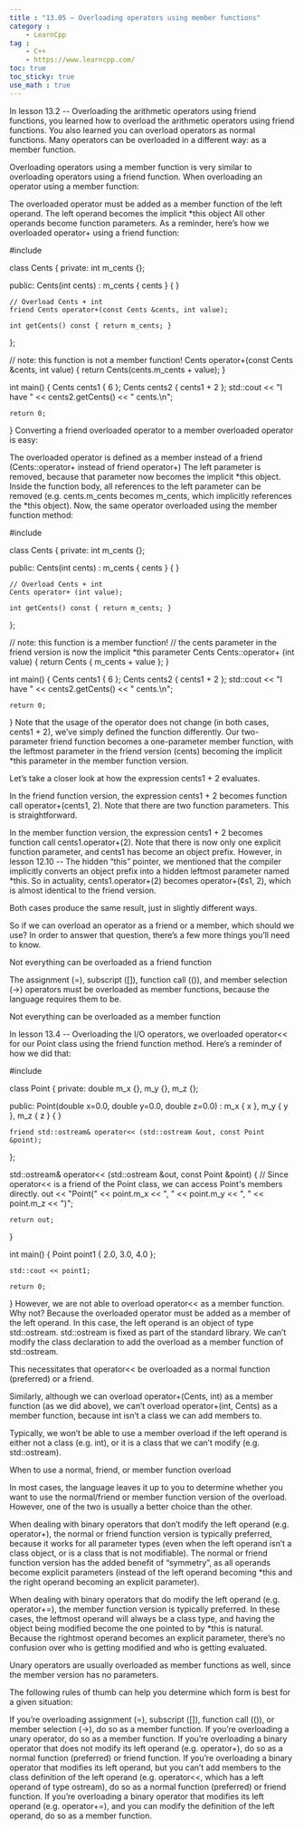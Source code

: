 ```yaml
---
title : "13.05 — Overloading operators using member functions"
category :
    - LearnCpp
tag : 
    - C++
    - https://www.learncpp.com/
toc: true  
toc_sticky: true 
use_math : true
---
```



In lesson 13.2 -- Overloading the arithmetic operators using friend functions, you learned how to overload the arithmetic operators using friend functions. You also learned you can overload operators as normal functions. Many operators can be overloaded in a different way: as a member function.

Overloading operators using a member function is very similar to overloading operators using a friend function. When overloading an operator using a member function:

The overloaded operator must be added as a member function of the left operand.
The left operand becomes the implicit *this object
All other operands become function parameters.
As a reminder, here’s how we overloaded operator+ using a friend function:

#include <iostream>

class Cents
{
private:
    int m_cents {};

public:
    Cents(int cents)
        : m_cents { cents } { }

    // Overload Cents + int
    friend Cents operator+(const Cents &cents, int value);

    int getCents() const { return m_cents; }
};

// note: this function is not a member function!
Cents operator+(const Cents &cents, int value)
{
    return Cents(cents.m_cents + value);
}

int main()
{
	Cents cents1 { 6 };
	Cents cents2 { cents1 + 2 };
	std::cout << "I have " << cents2.getCents() << " cents.\n";

	return 0;
}
Converting a friend overloaded operator to a member overloaded operator is easy:

The overloaded operator is defined as a member instead of a friend (Cents::operator+ instead of friend operator+)
The left parameter is removed, because that parameter now becomes the implicit *this object.
Inside the function body, all references to the left parameter can be removed (e.g. cents.m_cents becomes m_cents, which implicitly references the *this object).
Now, the same operator overloaded using the member function method:

#include <iostream>

class Cents
{
private:
    int m_cents {};

public:
    Cents(int cents)
        : m_cents { cents } { }

    // Overload Cents + int
    Cents operator+ (int value);

    int getCents() const { return m_cents; }
};

// note: this function is a member function!
// the cents parameter in the friend version is now the implicit *this parameter
Cents Cents::operator+ (int value)
{
    return Cents { m_cents + value };
}

int main()
{
	Cents cents1 { 6 };
	Cents cents2 { cents1 + 2 };
	std::cout << "I have " << cents2.getCents() << " cents.\n";

	return 0;
}
Note that the usage of the operator does not change (in both cases, cents1 + 2), we’ve simply defined the function differently. Our two-parameter friend function becomes a one-parameter member function, with the leftmost parameter in the friend version (cents) becoming the implicit *this parameter in the member function version.

Let’s take a closer look at how the expression cents1 + 2 evaluates.

In the friend function version, the expression cents1 + 2 becomes function call operator+(cents1, 2). Note that there are two function parameters. This is straightforward.

In the member function version, the expression cents1 + 2 becomes function call cents1.operator+(2). Note that there is now only one explicit function parameter, and cents1 has become an object prefix. However, in lesson 12.10 -- The hidden “this” pointer, we mentioned that the compiler implicitly converts an object prefix into a hidden leftmost parameter named *this. So in actuality, cents1.operator+(2) becomes operator+(¢s1, 2), which is almost identical to the friend version.

Both cases produce the same result, just in slightly different ways.

So if we can overload an operator as a friend or a member, which should we use? In order to answer that question, there’s a few more things you’ll need to know.

Not everything can be overloaded as a friend function

The assignment (=), subscript ([]), function call (()), and member selection (->) operators must be overloaded as member functions, because the language requires them to be.

Not everything can be overloaded as a member function

In lesson 13.4 -- Overloading the I/O operators, we overloaded operator<< for our Point class using the friend function method. Here’s a reminder of how we did that:

#include <iostream>

class Point
{
private:
    double m_x {}, m_y {}, m_z {};

public:
    Point(double x=0.0, double y=0.0, double z=0.0)
        : m_x { x }, m_y { y }, m_z { z }
    {
    }

    friend std::ostream& operator<< (std::ostream &out, const Point &point);
};

std::ostream& operator<< (std::ostream &out, const Point &point)
{
    // Since operator<< is a friend of the Point class, we can access Point's members directly.
    out << "Point(" << point.m_x << ", " << point.m_y << ", " << point.m_z << ")";

    return out;
}

int main()
{
    Point point1 { 2.0, 3.0, 4.0 };

    std::cout << point1;

    return 0;
}
However, we are not able to overload operator<< as a member function. Why not? Because the overloaded operator must be added as a member of the left operand. In this case, the left operand is an object of type std::ostream. std::ostream is fixed as part of the standard library. We can’t modify the class declaration to add the overload as a member function of std::ostream.

This necessitates that operator<< be overloaded as a normal function (preferred) or a friend.

Similarly, although we can overload operator+(Cents, int) as a member function (as we did above), we can’t overload operator+(int, Cents) as a member function, because int isn’t a class we can add members to.

Typically, we won’t be able to use a member overload if the left operand is either not a class (e.g. int), or it is a class that we can’t modify (e.g. std::ostream).

When to use a normal, friend, or member function overload

In most cases, the language leaves it up to you to determine whether you want to use the normal/friend or member function version of the overload. However, one of the two is usually a better choice than the other.

When dealing with binary operators that don’t modify the left operand (e.g. operator+), the normal or friend function version is typically preferred, because it works for all parameter types (even when the left operand isn’t a class object, or is a class that is not modifiable). The normal or friend function version has the added benefit of “symmetry”, as all operands become explicit parameters (instead of the left operand becoming *this and the right operand becoming an explicit parameter).

When dealing with binary operators that do modify the left operand (e.g. operator+=), the member function version is typically preferred. In these cases, the leftmost operand will always be a class type, and having the object being modified become the one pointed to by *this is natural. Because the rightmost operand becomes an explicit parameter, there’s no confusion over who is getting modified and who is getting evaluated.

Unary operators are usually overloaded as member functions as well, since the member version has no parameters.

The following rules of thumb can help you determine which form is best for a given situation:

If you’re overloading assignment (=), subscript ([]), function call (()), or member selection (->), do so as a member function.
If you’re overloading a unary operator, do so as a member function.
If you’re overloading a binary operator that does not modify its left operand (e.g. operator+), do so as a normal function (preferred) or friend function.
If you’re overloading a binary operator that modifies its left operand, but you can’t add members to the class definition of the left operand (e.g. operator<<, which has a left operand of type ostream), do so as a normal function (preferred) or friend function.
If you’re overloading a binary operator that modifies its left operand (e.g. operator+=), and you can modify the definition of the left operand, do so as a member function.